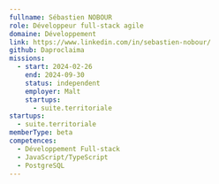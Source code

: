 ```yaml
---
fullname: Sébastien NOBOUR
role: Développeur full-stack agile
domaine: Développement
link: https://www.linkedin.com/in/sebastien-nobour/
github: Daproclaima
missions:
  - start: 2024-02-26
    end: 2024-09-30
    status: independent
    employer: Malt
    startups:
      - suite.territoriale
startups:
  - suite.territoriale
memberType: beta
competences:
  - Développement Full-stack
  - JavaScript/TypeScript
  - PostgreSQL
---
```


